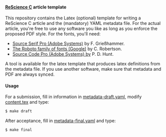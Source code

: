 #### [ReScience C](https://rescience-c.github.io/) article template

This repository contains the Latex (optional) template for writing a ReScience
C article and the (mandatory) YAML metadata file. For the actual article,
you're free to use any software you like as long as you enforce the proposed
PDF style. For the fonts, you'll need:

* [Source Serif Pro (Adobe Systems)](https://github.com/adobe-fonts/source-serif-pro) by F. Grießhammer. 
* [The Roboto family of fonts (Google)](https://github.com/google/roboto) by C. Robertson.
* [Source Code Pro (Adobe Systems) by](https://github.com/adobe-fonts/source-code-pro) P. D. Hunt.

A tool is available for the latex template that produces latex definitions from
the metadata file. If you use another software, make sure that metadata and PDF
are always synced.


#### Usage

For a submission, fill in information in
[metadata-draft.yaml](./metadata-draft.yaml), modify [content.tex](content.tex)
and type:

```bash
$ make draft
```

After acceptance, fill in [metadata-final.yaml](./metadata-final.yaml) and type:

```bash
$ make final
```

